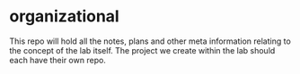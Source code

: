 # organizational
This repo will hold all the notes, plans and other meta information relating to the concept of the lab itself. The project we create within the lab should each have their own repo.
